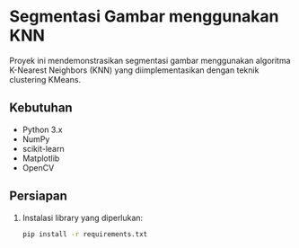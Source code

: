 # Segmentasi Gambar menggunakan KNN

Proyek ini mendemonstrasikan segmentasi gambar menggunakan algoritma K-Nearest Neighbors (KNN) yang diimplementasikan dengan teknik clustering KMeans.

## Kebutuhan
- Python 3.x
- NumPy
- scikit-learn
- Matplotlib
- OpenCV

## Persiapan
1. Instalasi library yang diperlukan:
   ```bash
   pip install -r requirements.txt
